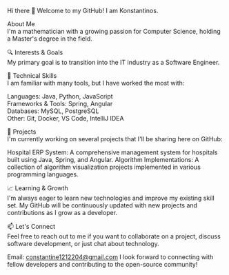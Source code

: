 Hi there 👋 Welcome to my GitHub!
I am Konstantinos.

About Me<br>
I'm a mathematician with a growing passion for Computer Science, holding a Master's degree in the field.

🔍 Interests & Goals<br>
My primary goal is to transition into the IT industry as a Software Engineer.

🔧 Technical Skills<br>
I am familiar with many tools, but I have worked the most with:

Languages: Java, Python, JavaScript<br>
Frameworks & Tools: Spring, Angular<br>
Databases: MySQL, PostgreSQL<br>
Other: Git, Docker, VS Code, IntelliJ IDEA<br>

🚀 Projects<br>
I'm currently working on several projects that I'll be sharing here on GitHub:

Hospital ERP System: A comprehensive management system for hospitals built using Java, Spring, and Angular.
Algorithm Implementations: A collection of algorithm visualization projects implemented in various programming languages.

📈 Learning & Growth<br>
I'm always eager to learn new technologies and improve my existing skill set. My GitHub will be continuously updated with new projects and contributions as I grow as a developer.

📫 Let's Connect<br>
Feel free to reach out to me if you want to collaborate on a project, discuss software development, or just chat about technology.

Email: constantine1212204@gmail.com
I look forward to connecting with fellow developers and contributing to the open-source community!
<!--**Consatntine1212/Consatntine1212** is a ✨ _special_ ✨ repository because its `README.md` (this file) appears on your GitHub profile.

Here are some ideas to get you started:

- 🔭 I’m currently working on ...
- 🌱 I’m currently learning ...
- 👯 I’m looking to collaborate on ...
- 🤔 I’m looking for help with ...
- 💬 Ask me about ...
- 📫 How to reach me: ...
- 😄 Pronouns: ...
- ⚡ Fun fact: ...
-->
